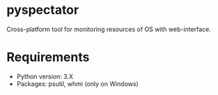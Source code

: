 pyspectator
===========

Cross-platform tool for monitoring resources of OS with web-interface.

Requirements
===========

- Python version: 3.X
- Packages: psutil, whmi (only on Windows)
